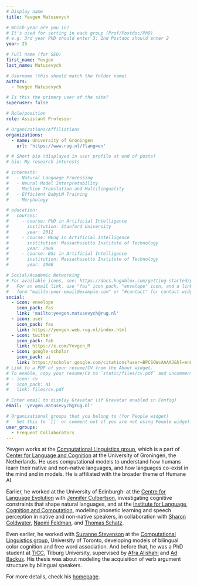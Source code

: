 ```yaml
---
# Display name
title: Yevgen Matusevych

# Which year are you in?
# It's used for sorting in each group (Prof/Postdoc/PhD)
# e.g. 3rd year PhD should enter 3; 2nd Postdoc should enter 2
year: 25

# Full name (for SEO)
first_name: Yevgen 
last_name: Matusevych

# Username (this should match the folder name)
authors:
  - Yevgen Matusevych

# Is this the primary user of the site?
superuser: false

# Role/position
role: Assistant Professor

# Organizations/Affiliations
organizations:
  - name: University of Groningen
    url: 'https://www.rug.nl/?lang=en'

# # Short bio (displayed in user profile at end of posts)
# bio: My research interests 

# interests:
#   - Natural Language Processing
#   - Neural Model Interpretability
#   - Machine Translation and Multilinguality
#   - Efficient BabyLM Training
#   - Morphology

# education:
#   courses:
#     - course: PhD in Artificial Intelligence
#       institution: Stanford University
#       year: 2012
#     - course: MEng in Artificial Intelligence
#       institution: Massachusetts Institute of Technology
#       year: 2009
#     - course: BSc in Artificial Intelligence
#       institution: Massachusetts Institute of Technology
#       year: 2008

# Social/Academic Networking
# For available icons, see: https://docs.hugoblox.com/getting-started/page-builder/#icons
#   For an email link, use "fas" icon pack, "envelope" icon, and a link in the
#   form "mailto:your-email@example.com" or "#contact" for contact widget.
social:
  - icon: envelope
    icon_pack: fas
    link: 'mailto:yevgen.matusevych@rug.nl'
  - icon: user
    icon_pack: fas
    link: https://yevgen.web.rug.nl/index.html
  - icon: twitter
    icon_pack: fab
    link: https://x.com/Yevgen_M
  - icon: google-scholar
    icon_pack: ai
    link: https://scholar.google.com/citations?user=BPCSGWcAAAAJ&hl=en&oi=ao
# Link to a PDF of your resume/CV from the About widget.
# To enable, copy your resume/CV to `static/files/cv.pdf` and uncomment the lines below.
# - icon: cv
#   icon_pack: ai
#   link: files/cv.pdf

# Enter email to display Gravatar (if Gravatar enabled in Config)
email: 'yevgen.matusevych@rug.nl'

# Organizational groups that you belong to (for People widget)
#   Set this to `[]` or comment out if you are not using People widget.
user_groups:
  - Frequent Collaborators
---
```


Yevgen works at the [Computational Linguistics group](https://www.rug.nl/research/clcg/research/cl/?lang=en), which is a part of [Center for Language and Cognition](https://www.rug.nl/research/clcg/) at the University of Groningen, the Netherlands. He uses computational models to understand how humans learn their native and non-native languages, and how languages co-exist in the mind and in models. He is affiliated with the broader theme of Humane AI.

Earlier, he worked at the University of Edinburgh: at the [Centre for Language Evolution](http://www.lel.ed.ac.uk/cle/) with [Jennifer Culbertson](https://jennifer-culbertson.github.io/), investigating cognitive constraints that shape natural languages, and at the [Institute for Language, Cognition and Computation](http://web.inf.ed.ac.uk/ilcc), modeling phonetic learning and speech perception in native and non-native speakers, in collaboration with [Sharon Goldwater](https://homepages.inf.ed.ac.uk/sgwater/), [Naomi Feldman](http://users.umiacs.umd.edu/~nhf/index.html), and [Thomas Schatz](http://thomas.schatz.cogserver.net/).

Even earlier, he worked with [Suzanne Stevenson](http://www.cs.toronto.edu/~suzanne/) at the [Computational Linguistics group](https://www.cs.toronto.edu/compling/), University of Toronto, developing models of bilingual color cognition and free word association. And before that, he was a PhD student at [TiCC](http://www.tilburguniversity.edu/research/institutes-and-research-groups/ticc/), Tilburg University, supervised by [Afra Alishahi](https://ilk.uvt.nl/~aalishah/) and [Ad Backus](https://www.tilburguniversity.edu/webwijs/show/a.m.backus/). His thesis was about modeling the acquisition of verb argument structure by bilingual speakers.


For more details, check his [homepage](https://yevgen.web.rug.nl/index.html).
